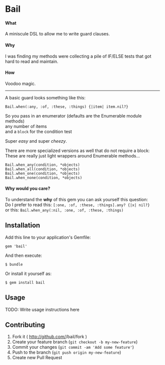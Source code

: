 # Bail

#### What
A miniscule DSL to allow me to write guard clauses.

#### Why
I was finding my methods were collecting a pile of IF/ELSE tests that got hard to read and maintain.

#### How
Voodoo magic.


***

A basic guard looks something like this: 
```
Bail.when(:any, :of, :these, :things) {|item| item.nil?}
```

So you pass in an enumerator (defaults are the Enumerable module methods)  
any number of items  
and a `block` for the condition test

Super *easy* and super *cheezy*.

There are more specialized versions as well that do not require a block:  
These are really just light wrappers around Enumerable methods...

```
Bail.when_any(condition, *objects)
Bail.when_all(condition, *objects)
Bail.when_one(condition, *objects)
Bail.when_none(condition, *objects)
```

#### Why would you care?
To understand the **why** of this gem you can ask yourself this question:  
Do I prefer to read this: `[:one, :of, :these, :things].any? {|x| nil?}`  
or this: `Bail.when_any(:nil, :one, :of, :these, :things)`

## Installation

Add this line to your application's Gemfile:

    gem 'bail'

And then execute:

    $ bundle

Or install it yourself as:

    $ gem install bail

## Usage

TODO: Write usage instructions here

## Contributing

1. Fork it ( http://github.com/<my-github-username>/bail/fork )
2. Create your feature branch (`git checkout -b my-new-feature`)
3. Commit your changes (`git commit -am 'Add some feature'`)
4. Push to the branch (`git push origin my-new-feature`)
5. Create new Pull Request
